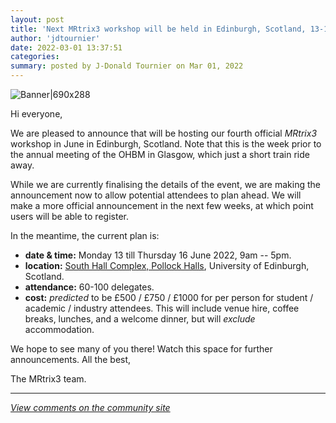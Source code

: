 ```yaml
---
layout: post
title: 'Next MRtrix3 workshop will be held in Edinburgh, Scotland, 13-16 June 2022!'
author: 'jdtournier'
date: 2022-03-01 13:37:51
categories:
summary: posted by J-Donald Tournier on Mar 01, 2022
---
```

![Banner|690x288](upload://vbb9GRhiWXCzZ2VQMsN3zNvXxNY.jpeg)

Hi everyone,

We are pleased to announce that will be hosting our fourth official *MRtrix3* workshop in June in Edinburgh, Scotland. Note that this is the week prior to the annual meeting of the OHBM in Glasgow, which just a short train ride away. 

While we are currently finalising the details of the event, we are making the announcement now to allow potential attendees to plan ahead. We will make a more official announcement in the next few weeks, at which point users will be able to register.

In the meantime, the current plan is:

- **date & time:** Monday 13 till Thursday 16 June 2022, 9am -- 5pm.
- **location:** [South Hall Complex, Pollock Halls](https://goo.gl/maps/YLjM9BUcAEkqecUHA), University of Edinburgh, Scotland.
- **attendance:** 60-100 delegates.
- **cost:** *predicted* to be £500 / £750 / £1000 for per person for student / academic / industry attendees. This will include venue hire, coffee breaks, lunches, and a welcome dinner, but will *exclude* accommodation.

We hope to see many of you there! Watch this space for further announcements. All the best,

The MRtrix3 team.

---

*[View comments on the community site](https://community.mrtrix.org/t/5579)*

            